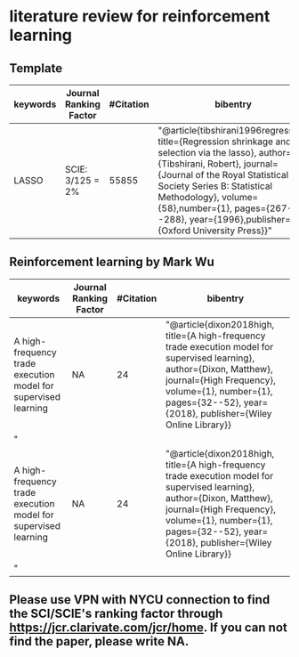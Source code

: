 # literature review for reinforcement learning

## Template 



|keywords | 	Journal Ranking Factor |	#Citation |	bibentry|
|--|---|---|---|
|LASSO| 	SCIE: 3/125 = 2%	|55855|	"@article{tibshirani1996regression, title={Regression shrinkage and selection via the lasso}, author={Tibshirani, Robert}, journal={Journal of the Royal Statistical Society Series B: Statistical Methodology}, volume={58},number={1}, pages={267--288},  year={1996},publisher={Oxford University Press}}"|




## Reinforcement learning by Mark Wu

|keywords | 	Journal Ranking Factor |	#Citation |	bibentry|
|--|---|---|---|
|A high-frequency trade execution model for supervised learning| 	NA	|24|	"@article{dixon2018high,  title={A high-frequency trade execution model for supervised learning},  author={Dixon, Matthew},  journal={High Frequency}, volume={1},  number={1},  pages={32--52},  year={2018},  publisher={Wiley Online Library}}
"|
|A high-frequency trade execution model for supervised learning| 	NA	|24|	"@article{dixon2018high,  title={A high-frequency trade execution model for supervised learning},  author={Dixon, Matthew},  journal={High Frequency}, volume={1},  number={1},  pages={32--52},  year={2018},  publisher={Wiley Online Library}}
"|



## Please use VPN with NYCU connection to find the SCI/SCIE's ranking factor through https://jcr.clarivate.com/jcr/home. If you can not find the paper, please write NA. 
